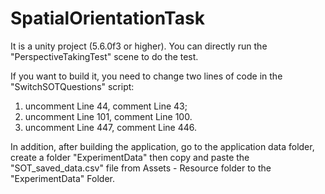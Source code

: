 # SpatialOrientationTask
It is a unity project (5.6.0f3 or higher). You can directly run the "PerspectiveTakingTest" scene to do the test. 

If you want to build it, you need to change two lines of code in the "SwitchSOTQuestions" script:
1) uncomment Line 44, comment Line 43; 
2) uncomment Line 101, comment Line 100.
3) uncomment Line 447, comment Line 446.

In addition, after building the application, go to the application data folder, create a folder "ExperimentData" then copy and paste the "SOT_saved_data.csv" file from Assets - Resource folder to the "ExperimentData" Folder.   
